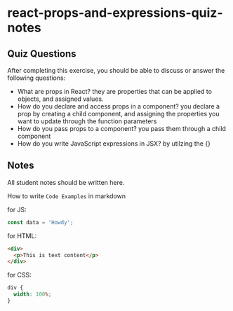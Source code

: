 # react-props-and-expressions-quiz-notes

## Quiz Questions

After completing this exercise, you should be able to discuss or answer the following questions:

- What are props in React?
  they are properties that can be applied to objects, and assigned values.
- How do you declare and access props in a component?
  you declare a prop by creating a child component, and assigning the properties you want to update through the function parameters
- How do you pass props to a component?
  you pass them through a child component
- How do you write JavaScript expressions in JSX?
  by utilzing the {}

## Notes

All student notes should be written here.

How to write `Code Examples` in markdown

for JS:

```javascript
const data = 'Howdy';
```

for HTML:

```html
<div>
  <p>This is text content</p>
</div>
```

for CSS:

```css
div {
  width: 100%;
}
```
